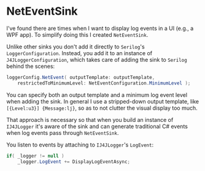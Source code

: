 # NetEventSink

I've found there are times when I want to display log events in a UI (e.g., a WPF app). To simplify doing this I created `NetEventSink`.

Unlike other sinks you don't add it directly to `Serilog`'s `LoggerConfiguration`. Instead, you add it to an instance of `J4JLoggerConfiguration`, which takes care of adding the sink to `Serilog` behind the scenes:

```csharp
loggerConfig.NetEvent( outputTemplate: outputTemplate,
    restrictedToMinimumLevel: NetEventConfiguration.MinimumLevel );
```

You can specify both an output template and a minimum log event level when adding the sink. In general I use a stripped-down output template, like `[{Level:u3}] {Message:lj}`, so as to not clutter the visual display too much.

That approach is necessary so that when you build an instance of `IJ4JLogger` it's aware of the sink and can generate traditional C# events when log events pass through `NetEventSink`.

You listen to events by attaching to `IJ4JLogger`'s `LogEvent`:

```csharp
if( _logger != null )
    _logger.LogEvent += DisplayLogEventAsync;
```
